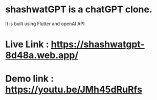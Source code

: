 # shashwatGPT is a chatGPT clone.
 It is built using  Flutter and openAI API.

# Live Link : https://shashwatgpt-8d48a.web.app/

# Demo link : https://youtu.be/JMh45dRuRfs
